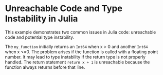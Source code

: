 # Unreachable Code and Type Instability in Julia

This example demonstrates two common issues in Julia code: unreachable code and potential type instability.

The `my_function` initially returns an `Int64` when x > 0 and another `Int64` when x <=0. The problem arises if the function is called with a floating point number. It may lead to type instability if the return type is not properly handled. The return statement `return x + 1` is unreachable because the function always returns before that line.